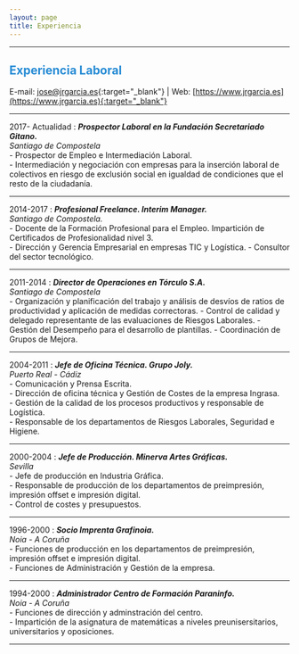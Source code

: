 ```yaml
---
layout: page
title: Experiencia
---
```


<hr size="5px" color="#268BD4" />

<p><h2><span style="color:#268BD4">Experiencia Laboral</span></h2></p>

E-mail: [jose@jrgarcia.es](mailto:jose@jrgarcia.es){:target="_blank"} | Web: [https://www.jrgarcia.es](https://www.jrgarcia.es){:target="_blank"}  

<hr size="5px" color="#268BD4" />

2017- Actualidad
:	***Prospector Laboral en la Fundación Secretariado Gitano.***  
*Santiago de Compostela*  
	- Prospector de Empleo e Intermediación Laboral.  
    - Intermediación y negociación con empresas para la inserción laboral de colectivos en riesgo de exclusión social en igualdad de condiciones que el resto de la ciudadanía.   
	
<hr size="5px" color="#268BD4" />

2014-2017
:	***Profesional Freelance. Interim Manager.***  
*Santiago de Compostela.*  
	- Docente de la Formación Profesional para el Empleo. Impartición de Certificados de Profesionalidad nivel 3.  
    - Dirección y Gerencia Empresarial en empresas TIC y Logística.
    - Consultor del sector tecnológico.
     
<hr size="5px" color="#268BD4" />

2011-2014
:	***Director de Operaciones en Tórculo S.A.***  
*Santiago de Compostela*  
	- Organización y planificación del trabajo y análisis de desvíos de ratios de productividad y aplicación de medidas correctoras. 
    - Control de calidad y delegado representante de las evaluaciones de Riesgos Laborales. 
    - Gestión del Desempeño para el desarrollo de plantillas.
    - Coordinación de Grupos de Mejora.

<hr size="5px" color="#268BD4" />

2004-2011
:	***Jefe de Oficina Técnica. Grupo Joly.***  
*Puerto Real - Cádiz*  
	- Comunicación y Prensa Escrita.  
    - Dirección de oficina técnica y Gestión de Costes de la empresa Ingrasa.  
    - Gestión de la calidad de los procesos productivos y responsable de Logística.  
    - Responsable de los departamentos de Riesgos Laborales, Seguridad e Higiene.  


<hr size="5px" color="#268BD4" />

2000-2004
:	***Jefe de Producción. Minerva Artes Gráficas.***  
*Sevilla*  
	- Jefe de producción en Industria Gráfica.  
    - Responsable de producción de los departamentos de preimpresión, impresión offset e impresión digital.   
    - Control de costes y presupuestos.  


<hr size="5px" color="#268BD4" />

1996-2000
:	***Socio Imprenta Grafinoia.***  
*Noia - A Coruña*  
	- Funciones de producción en los departamentos de preimpresión, impresión offset e impresión digital.  
    - Funciones de Administración y Gestión de la empresa.      


<hr size="5px" color="#268BD4" />

1994-2000
:	***Administrador Centro de Formación Paraninfo.***  
*Noia - A Coruña*  
	- Funciones de dirección y adminstración del centro.  
    - Impartición de la asignatura de matemáticas a niveles preunisersitarios, universitarios y oposiciones.      


<hr size="5px" color="#268BD4" />

